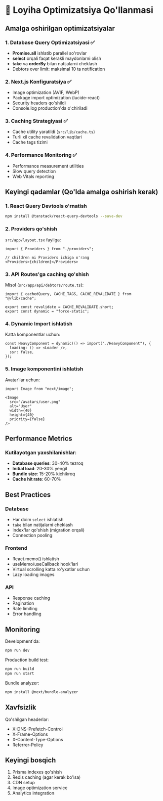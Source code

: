 # 🚀 Loyiha Optimizatsiya Qo'llanmasi

## Amalga oshirilgan optimizatsiyalar

### 1. **Database Query Optimizatsiyasi** ✅
- **Promise.all** ishlatib parallel so'rovlar
- **select** orqali faqat kerakli maydonlarni olish
- **take** va **orderBy** bilan natijalarni cheklash
- Debtors over limit: maksimal 10 ta notification

### 2. **Next.js Konfiguratsiya** ✅
- Image optimization (AVIF, WebP)
- Package import optimization (lucide-react)
- Security headers qo'shildi
- Console.log production'da o'chiriladi

### 3. **Caching Strategiyasi** ✅
- Cache utility yaratildi (`src/lib/cache.ts`)
- Turli xil cache revalidation vaqtlari
- Cache tags tizimi

### 4. **Performance Monitoring** ✅
- Performance measurement utilities
- Slow query detection
- Web Vitals reporting

## Keyingi qadamlar (Qo'lda amalga oshirish kerak)

### 1. React Query Devtools o'rnatish
```bash
npm install @tanstack/react-query-devtools --save-dev
```

### 2. Providers qo'shish
`src/app/layout.tsx` fayliga:
```tsx
import { Providers } from "./providers";

// children ni Providers ichiga o'rang
<Providers>{children}</Providers>
```

### 3. API Routes'ga caching qo'shish
Misol (`src/app/api/debtors/route.ts`):
```tsx
import { cachedQuery, CACHE_TAGS, CACHE_REVALIDATE } from "@/lib/cache";

export const revalidate = CACHE_REVALIDATE.short;
export const dynamic = "force-static";
```

### 4. Dynamic Import ishlatish
Katta komponentlar uchun:
```tsx
const HeavyComponent = dynamic(() => import("./HeavyComponent"), {
  loading: () => <Loader />,
  ssr: false,
});
```

### 5. Image komponentini ishlatish
Avatar'lar uchun:
```tsx
import Image from "next/image";

<Image
  src="/avatars/user.png"
  alt="User"
  width={40}
  height={40}
  priority={false}
/>
```

## Performance Metrics

### Kutilayotgan yaxshilanishlar:
- **Database queries**: 30-40% tezroq
- **Initial load**: 20-30% yengil
- **Bundle size**: 15-20% kichikroq
- **Cache hit rate**: 60-70%

## Best Practices

### Database
- Har doim `select` ishlatish
- `take` bilan natijalarni cheklash
- Index'lar qo'shish (migration orqali)
- Connection pooling

### Frontend
- React.memo() ishlatish
- useMemo/useCallback hook'lari
- Virtual scrolling katta ro'yxatlar uchun
- Lazy loading images

### API
- Response caching
- Pagination
- Rate limiting
- Error handling

## Monitoring

Development'da:
```bash
npm run dev
```

Production build test:
```bash
npm run build
npm run start
```

Bundle analyzer:
```bash
npm install @next/bundle-analyzer
```

## Xavfsizlik

Qo'shilgan headerlar:
- X-DNS-Prefetch-Control
- X-Frame-Options
- X-Content-Type-Options
- Referrer-Policy

## Keyingi bosqich

1. Prisma indexes qo'shish
2. Redis caching (agar kerak bo'lsa)
3. CDN setup
4. Image optimization service
5. Analytics integration
